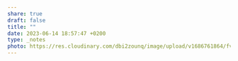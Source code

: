 ```yaml
---
share: true
draft: false
title: ""
date: 2023-06-14 18:57:47 +0200
type: _notes
photo: https://res.cloudinary.com/dbi2zounq/image/upload/v1686761864/fvy5b449atxomau7blhu.jpg
---
```



